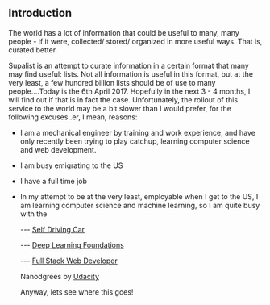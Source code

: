 ## Introduction

The world has a lot of information that could be useful to many, many people -  if it were, collected/ stored/ organized in more useful ways. That is, curated better. 

Supalist is an attempt to curate information in a certain format that many may find useful: lists. 
Not all information is useful in this format, but at the very least, a few hundred billion lists should be of 
use to many people....Today is the 6th April 2017. Hopefully in the next 3 - 4 months, I will find out if that is in fact the case. 
Unfortunately, the rollout of this service to the world may be a bit slower than I would prefer, for the following excuses..er,
I mean, reasons: 

* I am a mechanical engineer by training and work experience, and have only recently 
been trying to play catchup, learning computer science and web development. 
* I am busy emigrating to the US
* I have a full time job
* In my attempt to be at the very least, employable when I get to the US, I am learning computer science and machine learning, 
  so I am quite busy with the 
  
     --- [Self Driving Car](https://www.udacity.com/course/self-driving-car-engineer-nanodegree--nd013 "SDC Nanodegree Page") 
     
     --- [Deep Learning Foundations](https://www.udacity.com/course/deep-learning-nanodegree-foundation--nd101 "DLF Nanodegree Page")
     
     --- [Full Stack Web Developer](https://www.udacity.com/course/full-stack-web-developer-nanodegree--nd004 "FSWD Nanodegree Page")
     
  Nanodgrees by [Udacity](https://www.udacity.com/ "Udacity's homepage")
  
  Anyway, lets see where this goes!

